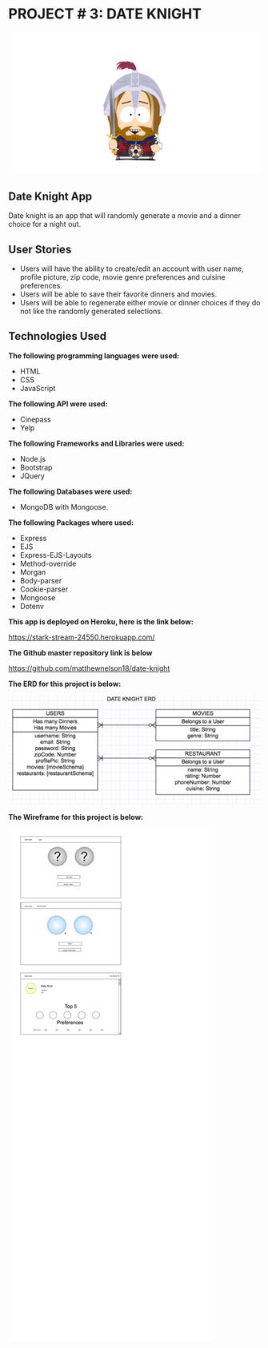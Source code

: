 # PROJECT # 3: DATE KNIGHT
![](avatar.png)

## Date Knight App

Date knight is an app that will randomly generate a movie and a dinner choice for a night out.

## User Stories

* Users will have the ability to create/edit an account with user name, profile picture, zip code, movie genre preferences and cuisine preferences.
* Users will be able to save their favorite dinners and movies.
* Users will be able to regenerate either movie or dinner choices if they do not like the randomly generated selections.

## Technologies Used
**The following programming languages were used:**

* HTML
* CSS
* JavaScript

**The following API were used:**

* Cinepass
* Yelp

**The following Frameworks and Libraries were used:**

* Node.js
* Bootstrap
* JQuery

**The following Databases were used:**

* MongoDB with Mongoose.

**The following Packages where used:**

* Express
* EJS
* Express-EJS-Layouts
* Method-override
* Morgan
* Body-parser
* Cookie-parser
* Mongoose
* Dotenv

**This app is deployed on Heroku, here is the link below:**

https://stark-stream-24550.herokuapp.com/

**The Github master repository link is below**

https://github.com/matthewnelson18/date-knight


**The ERD for this project is below:**



![](erd3.jpg)

**The Wireframe for this project is below:**

![](date-knight-wires_3.jpg)